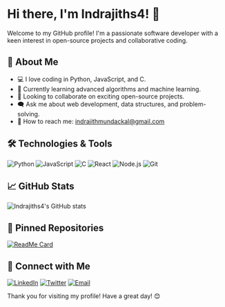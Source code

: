 # Hi there, I'm Indrajiths4! 👋

Welcome to my GitHub profile! I'm a passionate software developer with a keen interest in open-source projects and collaborative coding.

## 🚀 About Me
- 💻 I love coding in Python, JavaScript, and C.
- 🌱 Currently learning advanced algorithms and machine learning.
- 💯 Looking to collaborate on exciting open-source projects.
- 🗨️ Ask me about web development, data structures, and problem-solving.
- 📩 How to reach me: [indrajithmundackal@gmail.com](mailto:indrajithmundackal@gmail.com)

## 🛠️ Technologies & Tools

![Python](https://img.shields.io/badge/-Python-333333?style=flat&logo=python)
![JavaScript](https://img.shields.io/badge/-JavaScript-333333?style=flat&logo=javascript)
![C](https://img.shields.io/badge/-C++-333333?style=flat&logo=c%2B%2B)
![React](https://img.shields.io/badge/-React-333333?style=flat&logo=react)
![Node.js](https://img.shields.io/badge/-Node.js-333333?style=flat&logo=node.js)
![Git](https://img.shields.io/badge/-Git-333333?style=flat&logo=git)

## 📈 GitHub Stats

![Indrajiths4's GitHub stats](https://github-readme-stats.vercel.app/api?username=Indrajiths4&show_icons=true&theme=radical)

## 📌 Pinned Repositories

[![ReadMe Card](https://github-readme-stats.vercel.app/api/pin/?username=Indrajiths4&repo=Curently&theme=radical)](https://github.com/Indrajiths4/Curently)

## 📩 Connect with Me

[![LinkedIn](https://img.shields.io/badge/-LinkedIn-0077B5?style=flat&logo=LinkedIn&logoColor=white)](https://www.linkedin.com/in/indrajith-s-nair-05710a265/)
[![Twitter](https://img.shields.io/badge/-Twitter-1DA1F2?style=flat&logo=Twitter&logoColor=white)](https://x.com/IndrajithS43043)
[![Email](https://img.shields.io/badge/-Email-D14836?style=flat&logo=Gmail&logoColor=white)](mailto:indrajithmundackal@gmail.com)

Thank you for visiting my profile! Have a great day! 😊
